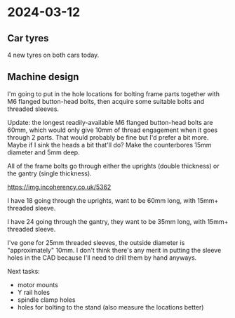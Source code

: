 # 2024-03-12

## Car tyres

4 new tyres on both cars today.

## Machine design

I'm going to put in the hole locations for bolting frame parts together with M6 flanged button-head bolts,
then acquire some suitable bolts and threaded sleeves.

Update: the longest readily-available M6 flanged button-head bolts are 60mm, which would only give 10mm
of thread engagement when it goes through 2 parts.
That would probably be fine but I'd prefer a bit more. Maybe if I sink the
heads a bit that'll do? Make the counterbores 15mm diameter and 5mm deep.

All of the frame bolts go through either the uprights (double thickness) or the gantry (single thickness).

https://img.incoherency.co.uk/5362

I have 18 going through the uprights, want to be 60mm long, with 15mm+ threaded sleeve.

I have 24 going through the gantry, they want to be 35mm long, with 15mm+ threaded sleeve.

I've gone for 25mm threaded sleeves, the outside diameter is "approximately" 10mm. I don't think
there's any merit in putting the sleeve holes in the CAD because I'll need to drill them by hand anyways.

Next tasks:

 * motor mounts
 * Y rail holes
 * spindle clamp holes
 * holes for bolting to the stand (also measure the locations better)
